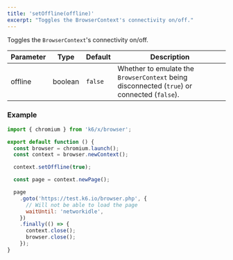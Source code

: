 ```yaml
---
title: 'setOffline(offline)'
excerpt: "Toggles the BrowserContext's connectivity on/off."
---
```


Toggles the `BrowserContext`'s connectivity on/off.

| Parameter | Type    | Default | Description                                                                                 |
|-----------|---------|---------|---------------------------------------------------------------------------------------------|
| offline   | boolean | `false` | Whether to emulate the `BrowserContext` being disconnected (`true`) or connected (`false`). |


### Example

<CodeGroup labels={[]}>

```javascript
import { chromium } from 'k6/x/browser';

export default function () {
  const browser = chromium.launch();
  const context = browser.newContext();

  context.setOffline(true);

  const page = context.newPage();

  page
    .goto('https://test.k6.io/browser.php', {
      // Will not be able to load the page
      waitUntil: 'networkidle',
    })
    .finally(() => {
      context.close();
      browser.close();
    });
}
```

</CodeGroup>
